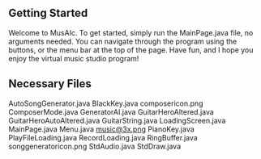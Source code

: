 ## Getting Started

Welcome to MusAIc. To get started, simply run the MainPage.java file, no arguments needed. You can navigate through the program using the buttons, or the menu bar at the top of the page. Have fun, and I hope you enjoy the virtual music studio program!

## Necessary Files
AutoSongGenerator.java
BlackKey.java
composericon.png
ComposerMode.java
GeneratorAI.java
GuitarHeroAltered.java
GuitarHeroAutoAltered.java
GuitarString.java
LoadingScreen.java
MainPage.java
Menu.java
music@3x.png
PianoKey.java
PlayFileLoading.java
RecordLoading.java
RingBuffer.java
songgeneratoricon.png
StdAudio.java
StdDraw.java